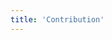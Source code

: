 ```yaml
---
title: 'Contribution'
---
```


<script lang="ts" setup>
import ContributionMap from "@/views/community/contribution/ContributionMap.vue";
import ContributionTab from "@/views/community/contribution/ContributionTab.vue";
import BannerLevel2 from '@/components/BannerLevel2.vue'

import BannerBackground from '@/assets/banner-secondary.png';
import BannerIllustration from '/img/community/share/illustration-banner.png';

</script>

<div>
  <ClientOnly>
    <BannerLevel2
      title="How to Contribute"
      :illustration="BannerIllustration"
      :background-image="BannerBackground"
      background-text="COMMUNITY"
    />
  </ClientOnly>
  <ContributionTab />
  <ContributionMap />

</div>
